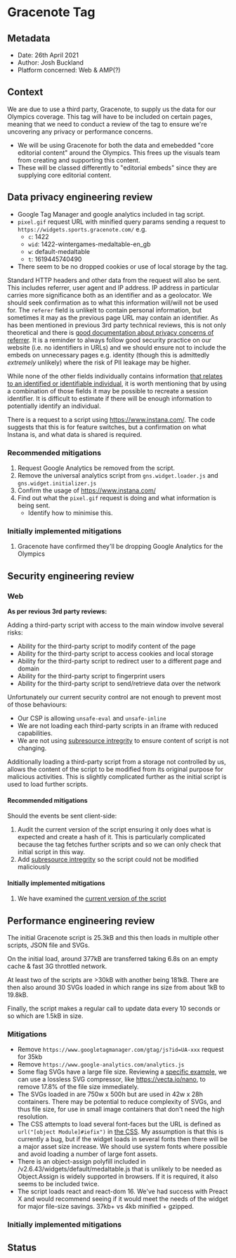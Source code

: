 # Gracenote Tag

## Metadata

-   Date: 26th April 2021
-   Author: Josh Buckland
-   Platform concerned: Web & AMP(?)

## Context
We are due to use a third party, Gracenote, to supply us the data for our Olympics coverage. This tag will have to be included on certain pages, meaning that we need to conduct a review of the tag to ensure we're uncovering any privacy or performance concerns.
- We will be using Gracenote for both the data and emebedded "core editorial content" around the Olympics. This frees up the visuals team from creating and supporting this content.
- These will be classed differently to "editorial embeds" since they are supplying core editorial content.

## Data privacy engineering review

- Google Tag Manager and google analytics included in tag script.
- `pixel.gif` request URL with minified query params sending a request to `https://widgets.sports.gracenote.com/` e.g.
	- `c`: 1422
	- `wid`: 1422-wintergames-medaltable-en_gb
	- `w`: default-medaltable
	- `t`: 1619445740490
- There seem to be no dropped cookies or use of local storage by the tag.

Standard HTTP headers and other data from the request will also be sent. This includes referrer, user agent and IP address.
IP address in particular carries more significance both as an identifier and as a geolocator. We should seek confirmation as to what this information will/will not be used for.
The `referer` field is unlikelt to contain personal information, but sometimes it may as the previous page URL may contain an identifier. As has been mentioned in previous 3rd party technical reviews, this is not only theoretical and there is [good documentation about privacy concerns of referrer](https://developer.mozilla.org/en-US/docs/Web/Security/Referer_header:_privacy_and_security_concerns). It is a reminder to always follow good security practice on our website (i.e. no identifiers in URLs) and we should ensure not to include the embeds on unnecessary pages e.g. identity (though this is admittedly _extremely_ unlikely) where the risk of PII leakage may be higher.

While none of the other fields individually contains information [that relates to an identified or identifiable individual](https://ico.org.uk/for-organisations/guide-to-data-protection/guide-to-the-general-data-protection-regulation-gdpr/key-definitions/what-is-personal-data/), it is worth mentioning that by using a combination of those fields it may be possible to recreate a session identifier. It is difficult to estimate if there will be enough information to potentially identify an individual.

There is a request to a script using https://www.instana.com/. The code suggests that this is for feature switches, but a confirmation on what Instana is, and what data is shared is required.
### Recommended mitigations
1. Request Google Analytics be removed from the script.
2. Remove the universal analytics script from `gns.widget.loader.js` and `gns.widget.initializer.js`
3. Confirm the usage of https://www.instana.com/
4. Find out what the `pixel.gif` request is doing and what information is being sent.
	- Identify how to minimise this.

### Initially implemented mitigations
1. Gracenote have confirmed they'll be dropping Google Analytics for the Olympics

## Security engineering review

### Web

**As per revious 3rd party reviews:**

Adding a third-party script with access to the main window involve several risks:

-   Ability for the third-party script to modify content of the page
-   Ability for the third-party script to access cookies and local storage
-   Ability for the third-party script to redirect user to a different page and domain
-   Ability for the third-party script to fingerprint users
-   Ability for the third-party script to send/retrieve data over the network

Unfortunately our current security control are not enough to prevent most of those behaviours:

-   Our CSP is allowing `unsafe-eval` and `unsafe-inline`
-   We are not loading each third-party scripts in an iframe with reduced capabilities.
-   We are not using [subresource intregrity](https://developer.mozilla.org/en-US/docs/Web/Security/Subresource_Integrity) to ensure content of script is not changing.

Additionally loading a third-party script from a storage not controlled by us, allows the content of the script to be modified from its original purpose for malicious activities. This is slightly complicated further as the initial script is used to load further scripts.


#### Recommended mitigations

Should the events be sent client-side:

1.  Audit the current version of the script ensuring it only does what is expected and create a hash of it. This is particularly complicated because the tag fetches further scripts and so we can only check that initial script in this way.
2.  Add [subresource intregrity](https://developer.mozilla.org/en-US/docs/Web/Security/Subresource_Integrity) so the script could not be modified maliciously

#### Initially implemented mitigations
1.  We have examined the [current version of the script](https://interactive.guim.co.uk/uploader/embed/2021/03/index-html-zip/giv-3902oQ13ly03QAja/)


## Performance engineering review

The initial Gracenote script is 25.3kB and this then loads in multiple other scripts, JSON file and SVGs. 

On the initial load, around 377kB are transferred taking 6.8s on an empty cache & fast 3G throttled network.

At least two of the scripts are >30kB with another being 181kB. There are then also around 30 SVGs loaded in which range ins  size from about 1kB to 19.8kB.

Finally, the script makes a regular call to update data every 10 seconds or so which are 1.5kB in size.

### Mitigations

- Remove `https://www.googletagmanager.com/gtag/js?id=UA-xxx` request for 35kb
- Remove `https://www.google-analytics.com/analytics.js`
- Some flag SVGs have a large file size. Reviewing a [specific example](https://images.sports.gracenote.com/images/lib/basic/geo/country/flag/SVG/2203.svg), we can use a lossless SVG  compressor, like https://vecta.io/nano, to remove 17.8% of the file size immediately.
- The SVGs loaded in are 750w x 500h but are used in 42w x 28h containers. There may be potential to reduce complexity of SVGs, and thus file size, for use in small image containers that don't need the high resolution.
- The CSS attempts to load several font-faces but the URL is defined as ` url("[object Module]#iefix")` in [the CSS](https://widgets.sports.gracenote.com/v2.6.43/widgets/default/medaltable.css). My assumption is that this is currently a bug, but if the widget loads in several fonts then there will be a major asset size increase. We should use system fonts where possible and avoid loading a number of large font assets.
- There is an object-assign polyfill included in /v2.6.43/widgets/default/medaltable.js that is unlikely to be needed as Object.Assign is widely supported in browsers. If it is required, it also seems to be included twice.
- The script loads react and react-dom 16. We've had success with Preact X and would recommend seeing if it would meet the needs of the widget for major file-size savings. 37kb+ vs 4kb minified + gzipped.




### Initially implemented mitigations



## Status
